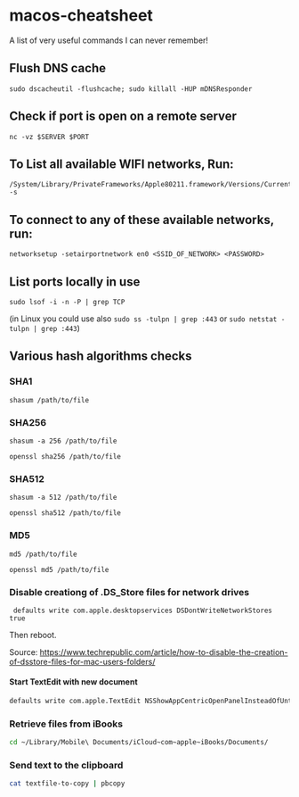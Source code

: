# macos-cheatsheet

A list of very useful commands I can never remember!

## Flush DNS cache
```
sudo dscacheutil -flushcache; sudo killall -HUP mDNSResponder
```

## Check if port is open on a remote server
```
nc -vz $SERVER $PORT
```

## To List all available WIFI networks, Run:
```
/System/Library/PrivateFrameworks/Apple80211.framework/Versions/Current/Resources/airport -s
```

## To connect to any of these available networks, run:
```
networksetup -setairportnetwork en0 <SSID_OF_NETWORK> <PASSWORD>
```

## List ports locally in use
```
sudo lsof -i -n -P | grep TCP
```
(in Linux you could use also `sudo ss -tulpn | grep :443` or `sudo netstat -tulpn | grep :443`)

## Various hash algorithms checks
### SHA1
```
shasum /path/to/file
```
### SHA256
```
shasum -a 256 /path/to/file
```
```
openssl sha256 /path/to/file
```
### SHA512
```
shasum -a 512 /path/to/file
```
```
openssl sha512 /path/to/file
```
### MD5
```
md5 /path/to/file
```
```
openssl md5 /path/to/file
```

### Disable creationg of .DS_Store files for network drives
```
 defaults write com.apple.desktopservices DSDontWriteNetworkStores true
```
Then reboot.

Source: https://www.techrepublic.com/article/how-to-disable-the-creation-of-dsstore-files-for-mac-users-folders/


#### Start TextEdit with new document

```bash
defaults write com.apple.TextEdit NSShowAppCentricOpenPanelInsteadOfUntitledFile -bool false
```

### Retrieve files from iBooks

```bash
cd ~/Library/Mobile\ Documents/iCloud~com~apple~iBooks/Documents/
```

### Send text to the clipboard

```bash
cat textfile-to-copy | pbcopy
```
